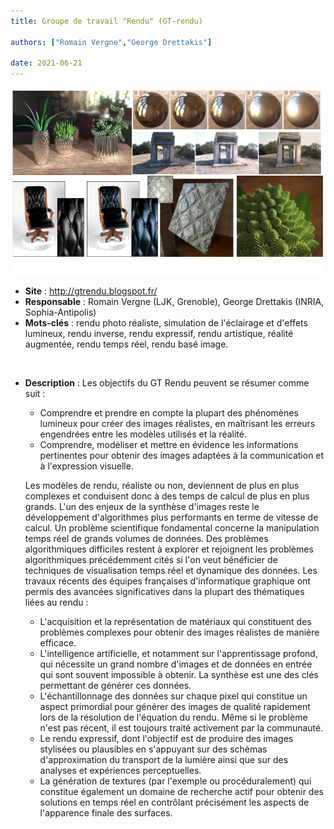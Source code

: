 ```yaml
---
title: Groupe de travail "Rendu" (GT-rendu)

authors: ["Romain Vergne","George Drettakis"]

date: 2021-06-21
---
```


<img src="rep-img-gt-rendu.jpg" height="300" >

* **Site** : http://gtrendu.blogspot.fr/
* **Responsable** : Romain Vergne (LJK, Grenoble), George Drettakis (INRIA, Sophia-Antipolis)
* **Mots-clés** : rendu photo réaliste, simulation de l'éclairage et d'effets lumineux, rendu inverse, rendu expressif, rendu artistique, réalité augmentée, rendu temps réel, rendu basé image.

<br>

* **Description** : Les objectifs du GT Rendu peuvent se résumer comme suit :
	* Comprendre et prendre en compte la plupart des phénomènes lumineux pour créer des images réalistes, en maîtrisant les erreurs engendrées entre les modèles utilisés et la réalité.
	* Comprendre, modéliser et mettre en évidence les informations pertinentes pour obtenir des images adaptées à la communication et à l'expression visuelle.

	Les modèles de rendu, réaliste ou non, deviennent de plus en plus complexes et conduisent donc à des temps de calcul de plus en plus grands. L'un des enjeux de la synthèse d'images reste le développement d'algorithmes plus performants en terme de vitesse de calcul. Un problème scientifique fondamental concerne la manipulation temps réel de grands volumes de données. Des problèmes algorithmiques difficiles restent à explorer et rejoignent les problèmes algorithmiques précédemment cités si l'on veut bénéficier de techniques de visualisation temps réel et dynamique des données.
	Les travaux récents des équipes françaises d'informatique graphique ont permis des avancées significatives dans la plupart des thématiques liées au rendu :
	* L'acquisition et la représentation de matériaux qui constituent des problèmes complexes pour obtenir des images réalistes de manière efficace.
	* L'intelligence artificielle, et notamment sur l'apprentissage profond, qui nécessite un grand nombre d'images et de données en entrée qui sont souvent impossible à obtenir. La synthèse est une des clés permettant de générer ces données.
	* L'échantillonnage des données sur chaque pixel qui constitue un aspect primordial pour générer des images de qualité rapidement lors de la résolution de l'équation du rendu. Même si le problème n'est pas récent, il est toujours traité activement par la communauté.
	* Le rendu expressif, dont l'objectif est de produire des images stylisées ou plausibles en s'appuyant sur des schémas d'approximation du transport de la lumière ainsi que sur des analyses et expériences perceptuelles.
	* La génération de textures (par l'exemple ou procéduralement) qui constitue également un domaine de recherche actif pour obtenir des solutions en temps réel en contrôlant précisément les aspects de l'apparence finale des surfaces.
